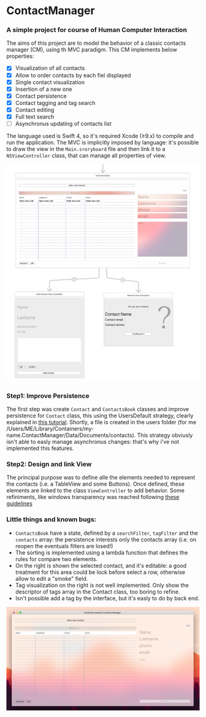 # ContactManager
### A simple project for course of Human Computer Interaction
The aims of this project are to model the behavior of a classic contacts manager (CM), using th MVC paradigm.
This CM implements below properties:
- [x] Visualization of all contacts
- [x] Allow to order contacts by each fiel displayed
- [x] Single contact visualization
- [x] Insertion of a new one
- [x] Contact persistence
- [x] Contact tagging and tag search
- [x] Contact editing
- [x] Full text search
- [ ] Asynchronus updating of contacts list

The language used is Swift 4, so it's required Xcode (≥9.x) to compile and run the application. The MVC is implicitly imposed by language: it's possible to draw the view in the ```Main.sroryboard``` file and then link it to a ```NSViewController``` class, that can manage all properties of view.

![Xcode Design bulder](https://raw.githubusercontent.com/adelmassimo/ContactManager/master/redameImg/storyboard.png)

### Step1: Improve Persistence
The first step was create ```Contact``` and ```ContactsBook``` classes and improve persistence for ```Contact``` class, this using the UsersDefault strategy, clearly explained in [this tutorial](https://developer.apple.com/documentation/foundation/userdefaults). Shortly, a file is created in the users folder (for me /Users/ME/Library/Containers/my-name.ContactManager/Data/Documents/contacts). This strategy obviusly isn't able to easly manage asynchronus changes: that's why i've not implemented this features.

### Step2: Design and link View
The principal purpose was to define alle the elements needed to represent the contacts (i.e. a TableView and some Buttons). Once defined, these elements are linked to the class ```ViewController``` to add behavior.
Some refiniments, like windows transparency was reached following [these guidelines](https://developer.apple.com/documentation/appkit/nsvisualeffectview)

### Little things and known bugs:
* ```ContactsBook``` have a state, defined by a ```searchFilter```, ```tagFilter``` and the ```contacts``` array: the persistence interests only the contacts array (i.e. on reopen the eventuals filters are losed!)
* The sorting is implemented using a lambda function that defines the rules for compare two elements.
* On the right is shown the selected contact, and it's editable: a good treatment for this area could be lock before select a row, otherwise allow to edit a "smoke" field.
* Tag visualization on the right is not well implemented. Only show the descriptor of tags array in the Contact class, too boring to refine.
* Isn't possible add a tag by the interface, but it's easly to do by back end.

![First launch](https://raw.githubusercontent.com/adelmassimo/ContactManager/master/redameImg/start.png)
